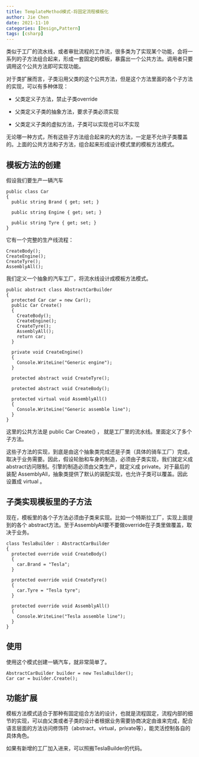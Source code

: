 ```yaml
---
title: TemplateMethod模式-将固定流程模板化
author: Jie Chen
date: 2021-11-10
categories: [Design,Pattern]
tags: [csharp]
---
```


类似于工厂的流水线，或者审批流程的工作流，很多类为了实现某个功能，会将一系列的子方法组合起来，形成一套固定的模板，暴露出一个公共方法。调用者只要调用这个公共方法即可实现功能。

对于类扩展而言，子类沿用父类的这个公共方法，但是这个方法里面的各个子方法的实现，可以有多种体现：

* 父类定义子方法，禁止子类override

* 父类定义子类的抽象方法，要求子类必须实现

* 父类定义子类的虚拟方法，子类可以实现也可以不实现

无论哪一种方式，所有这些子方法组合起来的大的方法，一定是不允许子类覆盖的。上面的公共方法和子方法，组合起来形成设计模式里的模板方法模式。

## 模板方法的创建

假设我们要生产一辆汽车

~~~
public class Car
{
  public string Brand { get; set; }

  public string Engine { get; set; }

  public string Tyre { get; set; }
}
~~~


它有一个完整的生产线流程：

~~~
CreateBody();
CreateEngine();
CreateTyre();
AssemblyAll();
~~~

我们定义一个抽象的汽车工厂，将流水线设计成模板方法模式。
~~~
public abstract class AbstractCarBuilder
{
  protected Car car = new Car();
  public Car Create()
  {
    CreateBody();
    CreateEngine();
    CreateTyre();
    AssemblyAll();
    return car;
  }

  private void CreateEngine()
  {
    Console.WriteLine("Generic engine");
  }

  protected abstract void CreateTyre();

  protected abstract void CreateBody();

  protected virtual void AssemblyAll()
  {
    Console.WriteLine("Generic assemble line");
  }
}
~~~

这里的公共方法是 public Car Create() ， 就是工厂里的流水线。里面定义了多个子方法。

这些子方法的实现，到底是由这个抽象类完成还是子类（具体的骑车工厂）完成，取决于业务需要。因此，假设轮胎和车身的制造，必须由子类实现，我们就定义成 abstract访问限制。引擎的制造必须由父类生产，就定义成 private。对于最后的装配 AssemblyAll，抽象类提供了默认的装配实现，也允许子类可以覆盖。因此设置成 virtual 。

## 子类实现模板里的子方法

现在，模板里的各个子方法必须由子类来实现。比如一个特斯拉工厂，实现上面提到的各个 abstract方法。至于AssemblyAll要不要做override在子类里做覆盖，取决于业务。

~~~
class TeslaBuilder : AbstractCarBuilder
{
  protected override void CreateBody()
  {
    car.Brand = "Tesla";
  }

  protected override void CreateTyre()
  {
    car.Tyre = "Tesla tyre";
  }

  protected override void AssemblyAll()
  {
    Console.WriteLine("Tesla assemble line");
  }
}
~~~


## 使用

使用这个模式创建一辆汽车，就非常简单了。

~~~
AbstractCarBuilder builder = new TeslaBuilder();
Car car = builder.Create();
~~~

## 功能扩展

模板方法模式适合于那种有固定组合方法的设计，也就是流程固定，流程内部的细节的实现，可以由父类或者子类的设计者根据业务需要协商决定由谁来完成，配合语言层面的方法访问修饰符（abstract，virtual，private等），能灵活控制各自的具体角色。

如果有新增的工厂加入进来，可以照搬TeslaBuilder的代码。